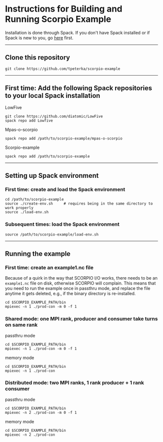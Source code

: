# Instructions for Building and Running Scorpio Example

Installation is done through Spack. If you don't have Spack installed or if Spack is new to you, go [here](https://spack.readthedocs.io/en/latest/) first.

-----

## Clone this repository

```
git clone https://github.com/tpeterka/scorpio-example
```

-----

## First time: Add the following Spack repositories to your local Spack installation

LowFive
```
git clone https://github.com/diatomic/LowFive
spack repo add Lowfive
```

Mpas-o-scorpio
```
spack repo add /path/to/scorpio-example/mpas-o-scorpio
```

Scorpio-example
```
spack repo add /path/to/scorpio-example
```

-----

## Setting up Spack environment

### First time: create and load the Spack environment

```
cd /path/to/scorpio-example
source ./create-env.sh     # requires being in the same directory to work properly
source ./load-env.sh
```

### Subsequent times: load the Spack environment

```
source /path/to/scorpio-example/load-env.sh
```

-----

## Running the example

### First time: create an example1.nc file

Because of a quirk in the way that SCORPIO I/O works, there needs to be an `example1.nc` file on disk, otherwise SCORPIO
will complain. This means that you need to run the example once in passthru mode, and replace the file anytime it gets
deleted, e.g., if the binary directory is re-installed.
```
cd $SCORPIO_EXAMPLE_PATH/bin
mpiexec -n 1 ./prod-con -m 0 -f 1
```

### Shared mode: one MPI rank, producer and consumer take turns on same rank

passthru mode
```
cd $SCORPIO_EXAMPLE_PATH/bin
mpiexec -n 1 ./prod-con -m 0 -f 1
```
memory mode
```
cd $SCORPIO_EXAMPLE_PATH/bin
mpiexec -n 1 ./prod-con
```
### Distributed mode: two MPI ranks, 1 rank producer + 1 rank consumer

passthru mode
```
cd $SCORPIO_EXAMPLE_PATH/bin
mpiexec -n 2 ./prod-con -m 0 -f 1
```
memory mode
```
cd $SCORPIO_EXAMPLE_PATH/bin
mpiexec -n 2 ./prod-con
```




